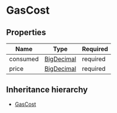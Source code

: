 

# GasCost

## Properties

Name | Type | Required
-------- | -------- | --------
consumed | [BigDecimal](BigDecimal.md) | required
price | [BigDecimal](BigDecimal.md) | required




## Inheritance hierarchy


* [GasCost](GasCost.md)
